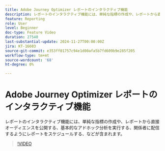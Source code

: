 ```yaml
---
title: Adobe Journey Optimizer レポートのインタラクティブ機能
description: レポートのインタラクティブ機能には、単純な指標の作成や、レポートから直接オーディエンスを公開する、基本的なアドホック分析を実行する、関係者に配信するようにレポートをスケジュールする、などが含まれます。
feature: Reporting
role: User
level: Beginner
doc-type: Feature Video
duration: 27540
last-substantial-update: 2024-11-27T00:00:00Z
jira: KT-16603
source-git-commit: e353ff01757c94e1d00afa5b7fd609b9e285f205
workflow-type: tm+mt
source-wordcount: '68'
ht-degree: 0%

---
```



# Adobe Journey Optimizer レポートのインタラクティブ機能

レポートのインタラクティブ機能には、単純な指標の作成や、レポートから直接オーディエンスを公開する、基本的なアドホック分析を実行する、関係者に配信するようにレポートをスケジュールする、などが含まれます。

>[!VIDEO](https://video.tv.adobe.com/v/3440615/?learn=on)
